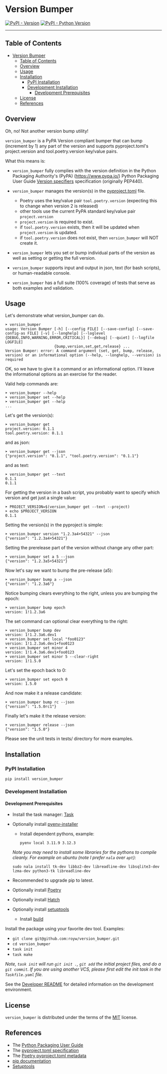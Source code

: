 <!--
SPDX-FileCopyrightText: 2024 Roy Wright

SPDX-License-Identifier: MIT
-->

# Version Bumper

[![PyPI - Version](https://img.shields.io/pypi/v/version_bumper.svg)](https://pypi.org/project/version_bumper)
[![PyPI - Python Version](https://img.shields.io/pypi/pyversions/version_bumper.svg)](https://pypi.org/project/version_bumper)

---

## Table of Contents

<!-- TOC -->

- [Version Bumper](#version-bumper)
  - [Table of Contents](#table-of-contents)
  - [Overview](#overview)
  - [Usage](#usage)
  - [Installation](#installation)
    - [PyPI Installation](#pypi-installation)
    - [Development Installation](#development-installation)
      - [Development Prerequisites](#development-prerequisites)
  - [License](#license)
  - [References](#references)
  <!-- TOC -->

## Overview

Oh, no! Not another version bump utility!

`version_bumper` is a PyPA Version compliant bumper that can bump (increment
by 1) any part of the version and supports pyproject.toml's project.version and
tool.poetry.version key/value pairs.

What this means is:

- `version_bumper` fully complies with the version definition in the Python
  Packaging Authority's (PyPA) (https://www.pypa.io/) Python Packaging User
  Guide
  [Version specifiers](https://packaging.python.org/en/latest/specifications/version-specifiers/#version-specifiers)
  specification (originally PEP440).

- `version_bumper` manages the version(s) in the
  [pyproject.toml](https://packaging.python.org/en/latest/specifications/pyproject-toml/#pyproject-toml-spec)
  file.

  - Poetry uses the key/value pair `tool.poetry.version` (expecting this to
    change when version 2 is released)
  - other tools use the current PyPA standard key/value pair `project.version`
  - `project.version` is required to exist.
  - if `tool.poetry.version` exists, then it will be updated when
    `project.version` is updated.
  - if `tool.poetry.version` does not exist, then `version_bumper` will NOT
    create it.

- `version_bumper` lets you set or bump individual parts of the version as well
  as setting or getting the full version.

- `version_bumper` supports input and output in json, text (for bash scripts),
  or human-readable console.

- `version_bumper` has a full suite (100% coverage) of tests that serve as both
  examples and validation.

## Usage

Let's demonstrate what version_bumper can do.

    ➤ version_bumper
    usage: Version Bumper [-h] [--config FILE] [--save-config] [--save-config-as FILE] [-v] [--longhelp] [--loglevel {DEBUG,INFO,WARNING,ERROR,CRITICAL}] [--debug] [--quiet] [--logfile LOGFILE]
                          {bump,version,set,get,release} ...
    Version Bumper: error: A command argument (set, get, bump, release, version) or an informational option (--help, --longhelp, --version) is required

OK, so we have to give it a command or an informational option. I'll leave the
informational options as an exercise for the reader.

Valid help commands are:

    ➤ version_bumper --help
    ➤ version_bumper set --help
    ➤ version_bumper get --help
    ...

Let's get the version(s):

    ➤ version_bumper get
    project.version: 0.1.1
    tool.poetry.version: 0.1.1

and as json:

    ➤ version_bumper get --json
    {"project.version": "0.1.1", "tool.poetry.version": "0.1.1"}

and as text:

    ➤ version_bumper get --text
    0.1.1
    0.1.1

For getting the version in a bash script, you probably want to specify which
version and get just a single value:

    ➤ PROJECT_VERSION=$(version_bumper get --text --project)
    ➤ echo $PROJECT_VERSION
    0.1.1

Setting the version(s) in the pyproject is simple:

    ➤ version_bumper version "1.2.3a4+54321" --json
    {"version": "1.2.3a4+54321"}

Setting the prerelease part of the version without change any other part:

    ➤ version_bumper set a 5 --json
    {"version": "1.2.3a5+54321"}

Now let's say we want to bump the pre-release (a5):

    ➤ version_bumper bump a --json
    {"version": "1.2.3a6"}

Notice bumping clears everything to the right, unless you are bumping the epoch:

    ➤ version_bumper bump epoch
    version: 1!1.2.3a6

The set command can optional clear everything to the right:

    ➤ version_bumper bump dev
    version: 1!1.2.3a6.dev1
    ➤ version_bumper set local "foo0123"
    version: 1!1.2.3a6.dev1+foo0123
    ➤ version_bumper set minor 4
    version: 1!1.4.3a6.dev1+foo0123
    ➤ version_bumper set minor 5 --clear-right
    version: 1!1.5.0

Let's set the epoch back to 0:

    ➤ version_bumper set epoch 0
    version: 1.5.0

And now make it a release candidate:

    ➤ version_bumper bump rc --json
    {"version": "1.5.0rc1"}

Finally let's make it the release version:

    ➤ version_bumper release --json
    {"version": "1.5.0"}

Please see the unit tests in tests/ directory for more examples.

## Installation

### PyPI Installation

`pip install version_bumper`

### Development Installation

#### Development Prerequisites

- Install the task manager: [Task](https://taskfile.dev/)
- Optionally install [pyenv-installer](https://github.com/pyenv/pyenv-installer)

  - Install dependent pythons, example:

    `pyenv local 3.11.9 3.12.3`

  _Note you may need to install some libraries for the pythons to compile
  cleanly._ _For example on ubuntu (note I prefer `nala` over `apt`):_

  `sudo nala install tk-dev libbz2-dev libreadline-dev libsqlite3-dev lzma-dev python3-tk libreadline-dev`

- Recommended to upgrade pip to latest.
- Optionally install [Poetry](https://python-poetry.org/)
- Optionally install [Hatch](https://hatch.pypa.io/)
- Optionally install [setuptools](https://setuptools.pypa.io/)
  - Install [build](https://build.pypa.io/)

Install the package using your favorite dev tool. Examples:

- `git clone git@github.com:royw/version_bumper.git`
- `cd version_bumper`
- `task init`
- `task make`

_Note, `task init` will run `git init .`, `git add` the initial project files,
and do a `git commit`. If you are using another VCS, please first edit the init
task in the `Taskfile.yaml` file._

See the [Developer README](DEV-README.md) for detailed information on the
development environment.

## License

`version_bumper` is distributed under the terms of the
[MIT](https://spdx.org/licenses/MIT.html) license.

## References

- The [Python Packaging User Guide](https://packaging.python.org/en/latest)
- The
  [pyproject.toml specification](https://pypi.python.org/pypi/pyproject.toml)
- The [Poetry pyproject.toml metadata](https://python-poetry.org/docs/pyproject)
- [pip documentation](https://pip.pypa.io/en/stable/)
- [Setuptools](https://setuptools.pypa.io/)
